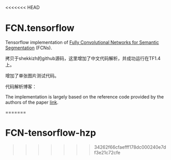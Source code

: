 <<<<<<< HEAD
# FCN.tensorflow
Tensorflow implementation of [Fully Convolutional Networks for Semantic Segmentation](http://arxiv.org/pdf/1605.06211v1.pdf) (FCNs). 

拷贝于shekkizh的github源码，这里增加了中文代码解析，并成功运行在TF1.4上。

增加了单张图片测试代码。

代码解析博客：

The implementation is largely based on the reference code provided by the authors of the paper [link](https://blog.csdn.net/qq_40994943/article/details/85042028). 




=======
# FCN-tensorflow-hzp
>>>>>>> 34262f66cfaefff178dc000240e7df3e21c72cfe
